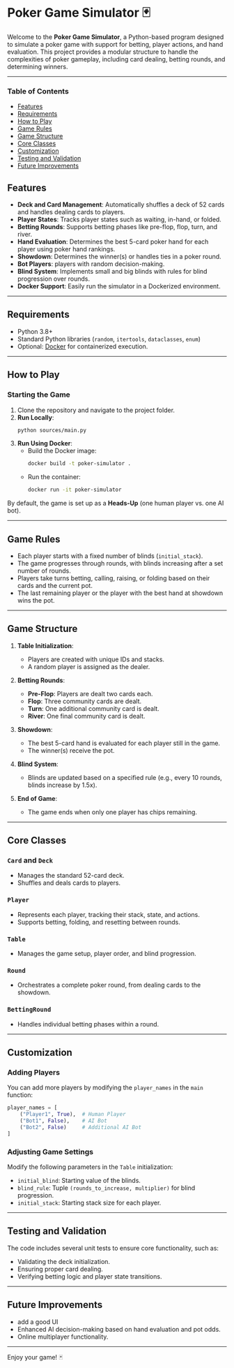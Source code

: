 # Poker Game Simulator 🃏

Welcome to the **Poker Game Simulator**, a Python-based program designed to simulate a poker game with support for betting, player actions, and hand evaluation. This project provides a modular structure to handle the complexities of poker gameplay, including card dealing, betting rounds, and determining winners.

---

### Table of Contents
- [Features](#features)
- [Requirements](#requirements)
- [How to Play](#how-to-play)
- [Game Rules](#game-rules)
- [Game Structure](#game-structure)
- [Core Classes](#core-classes)
- [Customization](#customization)
- [Testing and Validation](#testing-and-validation)
- [Future Improvements](#future-improvements)

## Features
- **Deck and Card Management**: Automatically shuffles a deck of 52 cards and handles dealing cards to players.
- **Player States**: Tracks player states such as waiting, in-hand, or folded.
- **Betting Rounds**: Supports betting phases like pre-flop, flop, turn, and river.
- **Hand Evaluation**: Determines the best 5-card poker hand for each player using poker hand rankings.
- **Showdown**: Determines the winner(s) or handles ties in a poker round.
- **Bot Players**: players with random decision-making.
- **Blind System**: Implements small and big blinds with rules for blind progression over rounds.
- **Docker Support**: Easily run the simulator in a Dockerized environment.

---

## Requirements
- Python 3.8+
- Standard Python libraries (`random`, `itertools`, `dataclasses`, `enum`)
- Optional: [Docker](https://www.docker.com/) for containerized execution.

---

## How to Play

### Starting the Game
1. Clone the repository and navigate to the project folder.
2. **Run Locally**:
   ```bash
   python sources/main.py
    ```
3. **Run Using Docker**:
   - Build the Docker image:
     ```bash
     docker build -t poker-simulator .
     ```
   - Run the container:
     ```bash
     docker run -it poker-simulator
     ```

By default, the game is set up as a **Heads-Up** (one human player vs. one AI bot).

---

## Game Rules
- Each player starts with a fixed number of blinds (`initial_stack`).
- The game progresses through rounds, with blinds increasing after a set number of rounds.
- Players take turns betting, calling, raising, or folding based on their cards and the current pot.
- The last remaining player or the player with the best hand at showdown wins the pot.

---

## Game Structure
1. **Table Initialization**:
   - Players are created with unique IDs and stacks.
   - A random player is assigned as the dealer.

2. **Betting Rounds**:
   - **Pre-Flop**: Players are dealt two cards each.
   - **Flop**: Three community cards are dealt.
   - **Turn**: One additional community card is dealt.
   - **River**: One final community card is dealt.

3. **Showdown**:
   - The best 5-card hand is evaluated for each player still in the game.
   - The winner(s) receive the pot.

4. **Blind System**:
   - Blinds are updated based on a specified rule (e.g., every 10 rounds, blinds increase by 1.5x).

5. **End of Game**:
   - The game ends when only one player has chips remaining.

---

## Core Classes

### `Card` and `Deck`
- Manages the standard 52-card deck.
- Shuffles and deals cards to players.

### `Player`
- Represents each player, tracking their stack, state, and actions.
- Supports betting, folding, and resetting between rounds.

### `Table`
- Manages the game setup, player order, and blind progression.

### `Round`
- Orchestrates a complete poker round, from dealing cards to the showdown.

### `BettingRound`
- Handles individual betting phases within a round.

---

## Customization

### Adding Players
You can add more players by modifying the `player_names` in the `main` function:
```python
player_names = [
    ("Player1", True),  # Human Player
    ("Bot1", False),    # AI Bot
    ("Bot2", False)     # Additional AI Bot
] 
```

### Adjusting Game Settings
Modify the following parameters in the `Table` initialization:
- `initial_blind`: Starting value of the blinds.
- `blind_rule`: Tuple `(rounds_to_increase, multiplier)` for blind progression.
- `initial_stack`: Starting stack size for each player.

---

## Testing and Validation
The code includes several unit tests to ensure core functionality, such as:
- Validating the deck initialization.
- Ensuring proper card dealing.
- Verifying betting logic and player state transitions.

---

## Future Improvements
- add a good UI
- Enhanced AI decision-making based on hand evaluation and pot odds.
- Online multiplayer functionality.

---

Enjoy your game! 🃏
